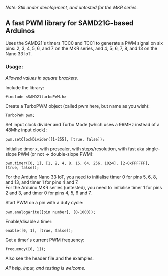 *Note: Still under development, and untested for the MKR series.*

## A fast PWM library for SAMD21G-based Arduinos

Uses the SAMD21's timers TCC0 and TCC1 to generate a PWM signal on six pins: 2, 3, 4, 5, 6, and 7 on the MKR series, and 4, 5, 6, 7, 8, and 13 on the Nano 33 IoT.

### Usage:

*Allowed values in square brackets.*

Include the library:

```#include <SAMD21turboPWM.h>```

Create a TurboPWM object (called pwm here, but name as you wish):

```TurboPWM pwm;```

Set input clock divider and Turbo Mode (which uses a 96MHz instead of a 48Mhz input clock):

```pwm.setClockDivider([1-255], [true, false]);```

Initialise timer x, with prescaler, with steps/resolution, with fast aka single-slope PWM (or not -> double-slope PWM):

```pwm.timer([0, 1], [1, 2, 4, 8, 16, 64, 256, 1024], [2-0xFFFFFF], [true, false]);```

For the Arduino Nano 33 IoT, you need to initialise timer 0 for pins 5, 6, 8, and 13, and timer 1 for pins 4 and 7.\
For the Arduino MKR series (untested), you need to initialise timer 1 for pins 2 and 3, and timer 0 for pins 4, 5, 6 and 7.

Start PWM on a pin with a duty cycle:

```pwm.analogWrite([pin number], [0-1000]);```

Enable/disable a timer:

```enable([0, 1], [true, false]);```

Get a timer's current PWM frequency:

```frequency([0, 1]);```

Also see the header file and the examples.

*All help, input, and testing is welcome.*